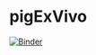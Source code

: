 # pigExVivo
[![Binder](https://mybinder.org/badge.svg)](https://mybinder.org/v2/gh/agahkarakuzu/pigExVivo/master?filepath=pigHearts.ipynb)

